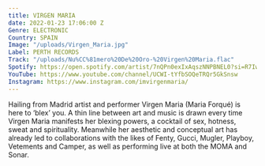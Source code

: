 ```yaml
---
title: VIRGEN MARIA
date: 2022-01-23 17:06:00 Z
Genre: ELECTRONIC
Country: SPAIN
Image: "/uploads/Virgen_Maria.jpg"
Label: PERTH RECORDS
Track: "/uploads/Nu%CC%81mero%20De%20Oro-%20Virgen%20Maria.flac"
Spotify: https://open.spotify.com/artist/7nQPn0exIxAqszNNPBNEL0?si=R7IwK9kaRQuF13XJ_LXLTA&nd=1
YouTube: https://www.youtube.com/channel/UCWI-tYfbSOQeTRQr5GkSnsw
Instagram: https://www.instagram.com/imvirgenmaria/
---
```


Hailing from Madrid artist and performer Virgen Maria (Maria Forqué) is here to ‘blex’ you. A thin line between art and music is drawn every time Virgen Maria manifests her blexing powers, a cocktail of sex, hotness, sweat and spirituality. Meanwhile her aesthetic and conceptual art has already led to collaborations with the likes of Fenty, Gucci, Mugler, Playboy, Vetements and Camper, as well as performing live at both the MOMA and Sonar.